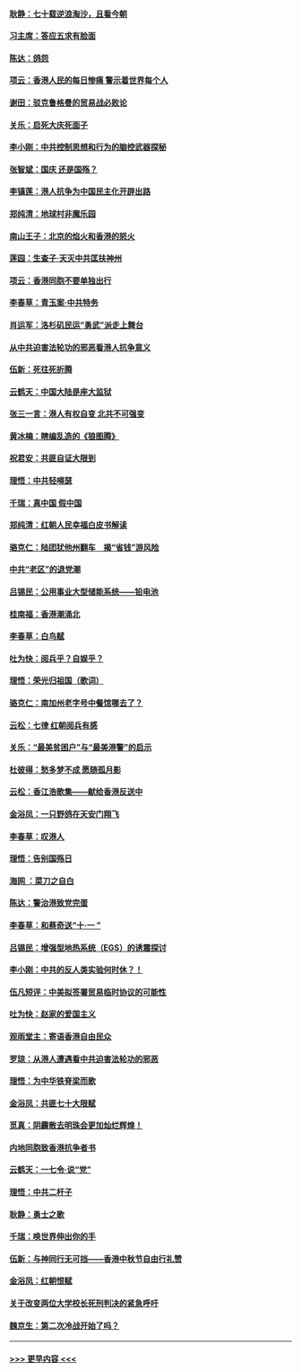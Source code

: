 #### [耿静：七十载逆浪淘沙，且看今朝](../pages/nsc993/n11564520.md?t=10030522) 
#### [习主席：答应五求有脸面](../pages/nsc993/n11563953.md?t=10030522) 
#### [陈达：鸽怨](../pages/nsc993/n11561879.md?t=10030522) 
#### [项云：香港人民的每日惨痛  警示着世界每个人](../pages/nsc993/n11559273.md?t=10030522) 
#### [谢田：驳克鲁格曼的贸易战必败论](../pages/nsc993/n11555840.md?t=10030522) 
#### [关乐：启死大庆死面子](../pages/nsc993/n11556823.md?t=10030522) 
#### [李小刚：中共控制思想和行为的脑控武器探秘](../pages/nsc993/n11556776.md?t=10030522) 
#### [张智斌：国庆  还是国殇？](../pages/nsc993/n11556617.md?t=10030522) 
#### [李镇莲：港人抗争为中国民主化开辟出路](../pages/nsc993/n11556570.md?t=10030522) 
#### [郑纯清：地球村非魔乐园](../pages/nsc993/n11555415.md?t=10030522) 
#### [南山王子：北京的焰火和香港的怒火](../pages/nsc993/n11555318.md?t=10030522) 
#### [莲园：生查子·天灭中共匡扶神州](../pages/nsc993/n11555302.md?t=10030522) 
#### [项云：香港同胞不要单独出行](../pages/nsc993/n11555276.md?t=10030522) 
#### [李春草：青玉案‧中共特务](../pages/nsc993/n11552356.md?t=10030522) 
#### [肖运军：洛杉矶民运“勇武”派走上舞台](../pages/nsc993/n11551595.md?t=10030522) 
#### [从中共迫害法轮功的邪恶看港人抗争意义](../pages/nsc993/n11540858.md?t=10030522) 
#### [伍新：死往死折腾](../pages/nsc993/n11550174.md?t=10030522) 
#### [云鹤天：中国大陆是座大监狱](../pages/nsc993/n11550155.md?t=10030522) 
#### [张三一言：港人有权自变 北共不可强变](../pages/nsc993/n11550132.md?t=10030522) 
#### [黄冰楠：瞎编乱造的《狼图腾》](../pages/nsc993/n11550082.md?t=10030522) 
#### [祝君安：共匪自证大限到](../pages/nsc993/n11550041.md?t=10030522) 
#### [理悟：中共轻嘚瑟](../pages/nsc993/n11547978.md?t=10030522) 
#### [千瑞：真中国 假中国](../pages/nsc993/n11547865.md?t=10030522) 
#### [郑纯清：红朝人民幸福白皮书解读](../pages/nsc993/n11547499.md?t=10030522) 
#### [骆克仁：陆团犹他州翻车　揭“省钱”游风险](../pages/nsc993/n11546977.md?t=10030522) 
#### [中共“老区”的退党潮](../pages/nsc993/n11545995.md?t=10030522) 
#### [吕锡民：公用事业大型储能系统——铅电池](../pages/nsc993/n11545701.md?t=10030522) 
#### [桂南福：香港潮涌北](../pages/nsc993/n11545682.md?t=10030522) 
#### [李春草：白鸟赋](../pages/nsc993/n11545663.md?t=10030522) 
#### [吐为快：阅兵乎？自娱乎？](../pages/nsc993/n11545625.md?t=10030522) 
#### [理悟：荣光归祖国（歌词）](../pages/nsc993/n11545616.md?t=10030522) 
#### [骆克仁：南加州老字号中餐馆哪去了？](../pages/nsc993/n11545120.md?t=10030522) 
#### [云松：七律 红朝阅兵有感](../pages/nsc993/n11542394.md?t=10030522) 
#### [关乐：“最美贫困户”与“最美港警”的启示](../pages/nsc993/n11542252.md?t=10030522) 
#### [杜彼得：愁多梦不成 愿随孤月影](../pages/nsc993/n11540296.md?t=10030522) 
#### [云松：香江浩歌集——献给香港反送中](../pages/nsc993/n11540149.md?t=10030522) 
#### [金浴凤：一只野鸽在天安门翔飞](../pages/nsc993/n11540280.md?t=10030522) 
#### [李春草：叹港人](../pages/nsc993/n11540119.md?t=10030522) 
#### [理悟：告别国殇日](../pages/nsc993/n11539610.md?t=10030522) 
#### [海网 ：菜刀之自白](../pages/nsc993/n11539597.md?t=10030522) 
#### [陈达：警治港致党完蛋](../pages/nsc993/n11538127.md?t=10030522) 
#### [李春草：和蔡奇送“十·一 ”](../pages/nsc993/n11537810.md?t=10030522) 
#### [吕锡民：增强型地热系统（EGS）的诱震探讨](../pages/nsc993/n11537765.md?t=10030522) 
#### [李小刚：中共的反人类实验何时休？！](../pages/nsc993/n11537669.md?t=10030522) 
#### [伍凡短评：中美拟签署贸易临时协议的可能性](../pages/nsc993/n11536773.md?t=10030522) 
#### [吐为快：赵家的爱国主义](../pages/nsc993/n11536750.md?t=10030522) 
#### [观雨堂主：寄语香港自由民众](../pages/nsc993/n11536735.md?t=10030522) 
#### [罗琼：从港人遭遇看中共迫害法轮功的邪恶](../pages/nsc993/n11507862.md?t=10030522) 
#### [理悟：为中华铁脊梁而歌](../pages/nsc993/n11534458.md?t=10030522) 
#### [金浴凤：共匪七十大限赋](../pages/nsc993/n11534434.md?t=10030522) 
#### [觅真：阴霾散去明珠会更加灿烂辉煌！](../pages/nsc993/n11531858.md?t=10030522) 
#### [内地同胞致香港抗争者书](../pages/nsc993/n11531645.md?t=10030522) 
#### [云鹤天：一七令‧说“党”](../pages/nsc993/n11529099.md?t=10030522) 
#### [理悟：中共二杆子](../pages/nsc993/n11529046.md?t=10030522) 
#### [耿静：勇士之歌](../pages/nsc993/n11527562.md?t=10030522) 
#### [千瑞：唤世界伸出你的手](../pages/nsc993/n11526942.md?t=10030522) 
#### [伍新：与神同行无可挡——香港中秋节自由行礼赞](../pages/nsc993/n11526801.md?t=10030522) 
#### [金浴凤：红朝恨赋](../pages/nsc993/n11524312.md?t=10030522) 
#### [关于改变两位大学校长死刑判决的紧急呼吁](../pages/nsc993/n11524103.md?t=10030522) 
#### [魏京生：第二次冷战开始了吗？](../pages/nsc993/n11524023.md?t=10030522) 

----
#### [ >>> 更早内容 <<< ](../indexes/nsc993-earlier.md)
